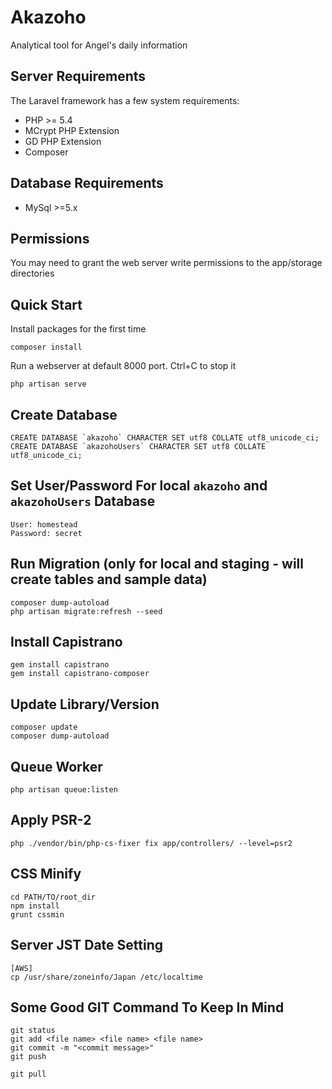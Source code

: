 Akazoho
========

Analytical tool for Angel's daily information 

## Server Requirements

The Laravel framework has a few system requirements:

* PHP >= 5.4
* MCrypt PHP Extension
* GD PHP Extension
* Composer

## Database Requirements

* MySql >=5.x

## Permissions

You may need to grant the web server write permissions to the app/storage directories

## Quick Start

Install packages for the first time

    composer install

Run a webserver at default 8000 port. Ctrl+C to stop it

    php artisan serve

## Create Database

    CREATE DATABASE `akazoho` CHARACTER SET utf8 COLLATE utf8_unicode_ci;
    CREATE DATABASE `akazohoUsers` CHARACTER SET utf8 COLLATE utf8_unicode_ci;

## Set User/Password For local `akazoho` and `akazohoUsers` Database
    
    User: homestead
    Password: secret

## Run Migration (only for local and staging - will create tables and sample data)

    composer dump-autoload
    php artisan migrate:refresh --seed
    
## Install Capistrano

    gem install capistrano
    gem install capistrano-composer

## Update Library/Version

    composer update
    composer dump-autoload

## Queue Worker

    php artisan queue:listen

## Apply PSR-2

    php ./vendor/bin/php-cs-fixer fix app/controllers/ --level=psr2

## CSS Minify

    cd PATH/TO/root_dir
    npm install
    grunt cssmin

## Server JST Date Setting

	[AWS]
	cp /usr/share/zoneinfo/Japan /etc/localtime

## Some Good GIT Command To Keep In Mind

    git status
    git add <file name> <file name> <file name>
    git commit -m "<commit message>"
    git push
    
    git pull